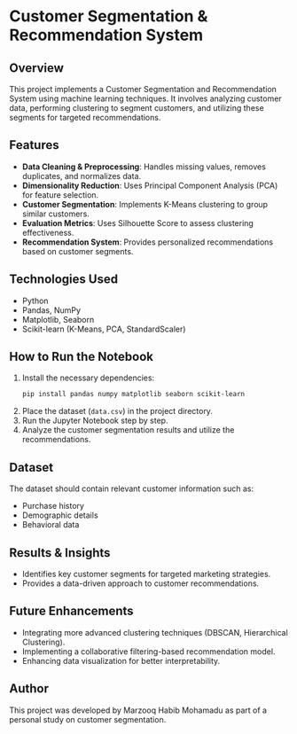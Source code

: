 # Customer Segmentation & Recommendation System

## Overview
This project implements a Customer Segmentation and Recommendation System using machine learning techniques. It involves analyzing customer data, performing clustering to segment customers, and utilizing these segments for targeted recommendations.

## Features
- **Data Cleaning & Preprocessing**: Handles missing values, removes duplicates, and normalizes data.
- **Dimensionality Reduction**: Uses Principal Component Analysis (PCA) for feature selection.
- **Customer Segmentation**: Implements K-Means clustering to group similar customers.
- **Evaluation Metrics**: Uses Silhouette Score to assess clustering effectiveness.
- **Recommendation System**: Provides personalized recommendations based on customer segments.

## Technologies Used
- Python
- Pandas, NumPy
- Matplotlib, Seaborn
- Scikit-learn (K-Means, PCA, StandardScaler)

## How to Run the Notebook
1. Install the necessary dependencies:
   ```bash
   pip install pandas numpy matplotlib seaborn scikit-learn
   ```
2. Place the dataset (`data.csv`) in the project directory.
3. Run the Jupyter Notebook step by step.
4. Analyze the customer segmentation results and utilize the recommendations.

## Dataset
The dataset should contain relevant customer information such as:
- Purchase history
- Demographic details
- Behavioral data

## Results & Insights
- Identifies key customer segments for targeted marketing strategies.
- Provides a data-driven approach to customer recommendations.


## Future Enhancements
- Integrating more advanced clustering techniques (DBSCAN, Hierarchical Clustering).
- Implementing a collaborative filtering-based recommendation model.
- Enhancing data visualization for better interpretability.

## Author
This project was developed by Marzooq Habib Mohamadu as part of a personal study on customer segmentation.

